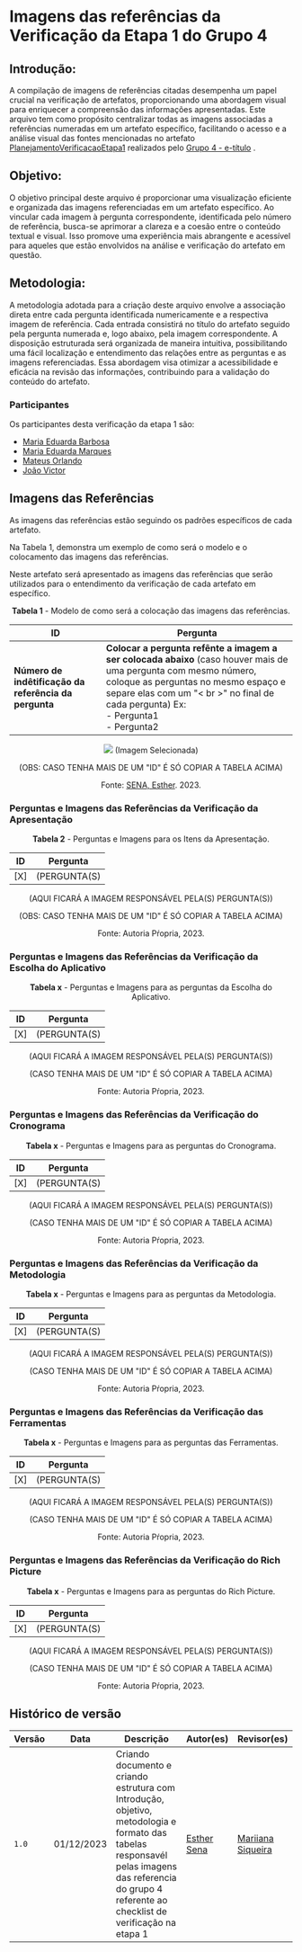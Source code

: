 # Imagens das referências da Verificação da Etapa 1 do Grupo 4

## Introdução:

A compilação de imagens de referências citadas desempenha um papel crucial na verificação de artefatos, proporcionando uma abordagem visual para enriquecer a compreensão das informações apresentadas. Este arquivo tem como propósito centralizar todas as imagens associadas a referências numeradas em um artefato específico, facilitando o acesso e a análise visual das fontes mencionadas no artefato [PlanejamentoVerificacaoEtapa1](https://github.com/Requisitos-de-Software/2023.2-e-Titulo/blob/main/docs/verificacao/verificacaoGrupo4/etapa1/PlanejamentoVerificacaoEtapa1.md) realizados pelo [Grupo 4 - e-título](https://github.com/Requisitos-de-Software/2023.2-e-Titulo) .

## Objetivo:

O objetivo principal deste arquivo é proporcionar uma visualização eficiente e organizada das imagens referenciadas em um artefato específico. Ao vincular cada imagem à pergunta correspondente, identificada pelo número de referência, busca-se aprimorar a clareza e a coesão entre o conteúdo textual e visual. Isso promove uma experiência mais abrangente e acessível para aqueles que estão envolvidos na análise e verificação do artefato em questão.

## Metodologia:

A metodologia adotada para a criação deste arquivo envolve a associação direta entre cada pergunta identificada numericamente e a respectiva imagem de referência. Cada entrada consistirá no título do artefato seguido pela pergunta numerada e, logo abaixo, pela imagem correspondente. A disposição estruturada será organizada de maneira intuitiva, possibilitando uma fácil localização e entendimento das relações entre as perguntas e as imagens referenciadas. Essa abordagem visa otimizar a acessibilidade e eficácia na revisão das informações, contribuindo para a validação do conteúdo do artefato.

### Participantes

Os participantes desta verificação da etapa 1 são:

- [Maria Eduarda Barbosa](https://github.com/Madu01)
- [Maria Eduarda Marques](https://github.com/EduardaSMarques) 
- [Mateus Orlando](https://github.com/MateusPy)
- [João Victor](https://github.com/jvcostta)



## Imagens das Referências

As imagens das referências estão seguindo os padrões específicos de cada artefato.

Na Tabela 1, demonstra um exemplo de como será o modelo e o colocamento das imagens das referências.

Neste artefato será apresentado as imagens das referências que serão utilizados para o entendimento da verificação de cada artefato em específico.

<center>

**Tabela 1** - Modelo de como será a colocação  das imagens das referências.

| ID | Pergunta | 
| ---| -------- |
| **Número de indêtificação da referência da pergunta**  | **Colocar a pergunta refênte a imagem a ser colocada abaixo** (caso houver mais de uma pergunta com mesmo número, coloque as perguntas no mesmo espaço e separe elas com um "< br >" no final de cada pergunta) Ex: <br> - Pergunta1 <br> - Pergunta2 <br> |

<td><img src=../imgs/ajuda_suporte.jpeg></td> (Imagem Selecionada) 

(OBS: CASO TENHA MAIS DE UM "ID" É SÓ COPIAR A TABELA ACIMA)

Fonte: [SENA, Esther](https://github.com/esmsena). 2023.

</center>


### Perguntas e Imagens das Referências da Verificação da Apresentação

<center>

**Tabela 2** - Perguntas e Imagens para os Itens da Apresentação.

| ID | Pergunta | 
| ---| -------- |
| [X]  | (PERGUNTA(S) |

(AQUI FICARÁ A IMAGEM RESPONSÁVEL PELA(S) PERGUNTA(S))

(OBS: CASO TENHA MAIS DE UM "ID" É SÓ COPIAR A TABELA ACIMA)

Fonte: Autoria Pŕopria, 2023.

</center>

### Perguntas e Imagens das Referências da Verificação da Escolha do Aplicativo

<center>

**Tabela x** - Perguntas e Imagens para as perguntas da Escolha do Aplicativo.

| ID | Pergunta | 
| ---| -------- |
| [X]  | (PERGUNTA(S) |

(AQUI FICARÁ A IMAGEM RESPONSÁVEL PELA(S) PERGUNTA(S))

(CASO TENHA MAIS DE UM "ID" É SÓ COPIAR A TABELA ACIMA)

Fonte: Autoria Pŕopria, 2023.

</center>

### Perguntas e Imagens das Referências da Verificação do Cronograma

<center>
  
**Tabela x** - Perguntas e Imagens para as perguntas do Cronograma.

| ID | Pergunta | 
| ---| -------- |
| [X]  | (PERGUNTA(S) |

(AQUI FICARÁ A IMAGEM RESPONSÁVEL PELA(S) PERGUNTA(S))

(CASO TENHA MAIS DE UM "ID" É SÓ COPIAR A TABELA ACIMA)

Fonte: Autoria Pŕopria, 2023.

</center>

### Perguntas e Imagens das Referências da Verificação da Metodologia

<center>

**Tabela x** - Perguntas e Imagens para as perguntas da Metodologia.

| ID | Pergunta | 
| ---| -------- |
| [X]  | (PERGUNTA(S) |

(AQUI FICARÁ A IMAGEM RESPONSÁVEL PELA(S) PERGUNTA(S))

(CASO TENHA MAIS DE UM "ID" É SÓ COPIAR A TABELA ACIMA)

Fonte: Autoria Pŕopria, 2023.

</center>

### Perguntas e Imagens das Referências da Verificação das Ferramentas

<center>

**Tabela x** - Perguntas e Imagens para as perguntas das Ferramentas.

| ID | Pergunta | 
| ---| -------- |
| [X]  | (PERGUNTA(S) |

(AQUI FICARÁ A IMAGEM RESPONSÁVEL PELA(S) PERGUNTA(S))

(CASO TENHA MAIS DE UM "ID" É SÓ COPIAR A TABELA ACIMA)

Fonte: Autoria Pŕopria, 2023.

</center>

### Perguntas e Imagens das Referências da Verificação do Rich Picture

<center>
  
**Tabela x** - Perguntas e Imagens para as perguntas do Rich Picture.

| ID | Pergunta | 
| ---| -------- |
| [X]  | (PERGUNTA(S) |

(AQUI FICARÁ A IMAGEM RESPONSÁVEL PELA(S) PERGUNTA(S))

(CASO TENHA MAIS DE UM "ID" É SÓ COPIAR A TABELA ACIMA)

Fonte: Autoria Pŕopria, 2023.

</center>

## Histórico de versão 

| Versão | Data       | Descrição   | Autor(es)   | Revisor(es) |
| ------ | ---------- | ----------- | ------------ | ---------- |
| `1.0`  | 01/12/2023 | Criando documento e criando estrutura com Introdução, objetivo, metodologia e formato das tabelas responsavél pelas imagens das referencia do grupo 4 referente ao checklist de verificação na etapa 1| [Esther Sena](https://github.com/esmsena)  |  [Mariiana Siqueira](https://github.com/Maryyscreuza)  |
